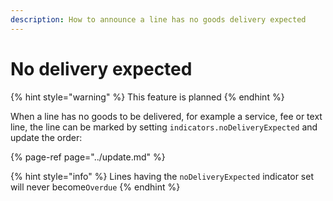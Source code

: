 ```yaml
---
description: How to announce a line has no goods delivery expected
---
```


# No delivery expected

{% hint style="warning" %}
This feature is planned
{% endhint %}

When a line has no goods to be delivered, for example a service, fee or text line, the line can be marked by setting `indicators.noDeliveryExpected` and update the order:

{% page-ref page="../update.md" %}

{% hint style="info" %}
Lines having the `noDeliveryExpected`  indicator set will never become`Overdue`
{% endhint %}
